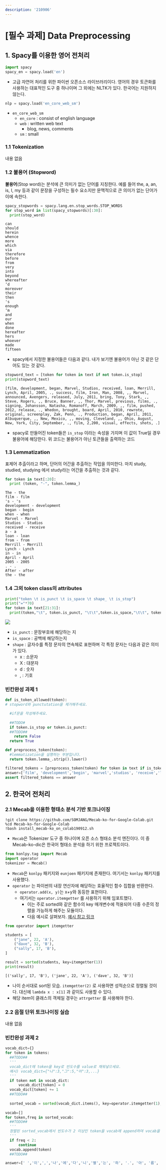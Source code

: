 ```yaml
---
description: '210906'
---
```


# \[필수 과제\] Data Preprocessing

## 1. Spacy를 이용한 영어 전처리

```python
import spacy
spacy_en = spacy.load('en')
```

* 고급 자연어 처리를 위한 파이썬 오픈소스 라이브러리이다. 영어의 경우 토큰화를 사용하는 대표적인 도구 중 하나이며 그 외에는 NLTK가 있다. 한국어는 지원하지 않는다.

```python
nlp = spacy.load('en_core_web_sm')
```

* `en_core_web_sm`
  * `en_core` :  consist of english language
  * `web` : written web text
    * blog, news, comments
  * `sm` : small

### 1.1 Tokenization

내용 없음



### 1.2 불용어 \(Stopword\)

**불용어**\(Stop word\)는 분석에 큰 의미가 없는 단어를 지칭한다. 예를 들어 the, a, an, is, I, my 등과 같이 문장을 구성하는 필수 요소지만 문맥적으로 큰 의미가 없는 단어가 이에 속한다.

```python
spacy_stopwords = spacy.lang.en.stop_words.STOP_WORDS
for stop_word in list(spacy_stopwords)[:30]:
  print(stop_word)
```

```text
can
should
herein
whence
more
which
via
therefore
before
from
very
into
beyond
whereafter
‘d
moreover
their
then
's
enough
‘m
and
our
when
done
hereafter
hers
whoever
made
fifteen
```

* spacy에서 지정한 불용어들은 다음과 같다. 내가 보기엔 불용어가 아닌 것 같은 단어도 있는 것 같다.

```python
stopword_text = [token for token in text if not token.is_stop]
print(stopword_text)
```

```text
[film, development, began, Marvel, Studios, received, loan, Merrill, Lynch, April, 2005, ., success, film, Iron, Man, 2008, ,, Marvel, announced, Avengers, released, July, 2011, bring, Tony, Stark, ,, Steve, Rogers, ,, Bruce, Banner, ,, Thor, Marvel, previous, films, ., signing, Johansson, Natasha, Romanoff, March, 2009, ,, film, pushed, 2012, release, ., Whedon, brought, board, April, 2010, rewrote, original, screenplay, Zak, Penn, ., Production, began, April, 2011, Albuquerque, ,, New, Mexico, ,, moving, Cleveland, ,, Ohio, August, New, York, City, September, ., film, 2,200, visual, effects, shots, .]
```

* spacy로 만들어진 token들은 `is_stop` 이라는 속성을 가지며 이 값이 True일 경우 불용어에 해당한다. 위 코드는 불용어가 아닌 토큰들을 출력하는 코드

### 1.3 Lemmatization

표제어 추출이라고 하며, 단어의 어간을 추출하는 작업을 의미한다. 마치 study, studied, studying 에서 study라는 어간을 추출하는 것과 같다.

```python
for token in text[:20]:
  print (token, "-", token.lemma_)
```

```text
The - the
film - film
's - 's
development - development
began - begin
when - when
Marvel - Marvel
Studios - Studios
received - receive
a - a
loan - loan
from - from
Merrill - Merrill
Lynch - Lynch
in - in
April - April
2005 - 2005
. - .
After - after
the - the
```

### 1.4 그외 token class의 attributes

```python
print("token \t is_punct \t is_space \t shape_ \t is_stop")
print("="*70)
for token in text[21:31]:
  print(token,"\t", token.is_punct, "\t\t",token.is_space,"\t\t", token.shape_, "\t\t",token.is_stop)
```

![](../../../.gitbook/assets/image%20%281065%29.png)

* `is_punct` : 문장부호에 해당하는 지
* `is_space` : 공백에 해당하는지
* `shape` : 글자수를 특정 문자의 연속체로 표현하며 각 특정 문자는 다음과 같은 의미가 있다.
  * x : 소문자
  * X : 대문자
  * d : 숫자
  * , : 기호



### 빈칸완성 과제 1

```python
def is_token_allowed(token):
# stopword와 punctutation을 제거해주세요.

  #if문을 작성해주세요.
  
  ##TODO#
  if token.is_stop or token.is_punct:
  ##TODO##
    return False
  return True

def preprocess_token(token):
  #lemmatization을 실행하는 부분입니다. 
  return token.lemma_.strip().lower()

filtered_tokens = [preprocess_token(token) for token in text if is_token_allowed(token)]
answer=['film', 'development','begin', 'marvel','studios', 'receive','loan', 'merrill','lynch', 'april','2005', 'success','film', 'iron','man', '2008','marvel','announce', 'avengers','release', 'july','2011', 'bring','tony', 'stark','steve', 'rogers','bruce', 'banner','thor', 'marvel','previous', 'film','signing', 'johansson','natasha','romanoff','march','2009','film','push','2012','release','whedon','bring','board','april','2010','rewrote','original','screenplay','zak','penn','production','begin','april','2011','albuquerque','new','mexico','move','cleveland','ohio','august','new','york','city','september','film','2,200','visual','effect','shot']
assert filtered_tokens == answer
```



## 2. 한국어 전처리

### 2.1 Mecab을 이용한 형태소 분석 기반 토크나이징

```text
!git clone https://github.com/SOMJANG/Mecab-ko-for-Google-Colab.git
%cd Mecab-ko-for-Google-Colab
!bash install_mecab-ko_on_colab190912.sh
```

* `Mecab`은 Tokenizer 도구 중 하나이며 오픈 소스 형태소 분석 엔진이다. 이 중 Mecab-ko-dic은 한국어 형태소 분석을 하기 위한 프로젝트이다.

```python
from konlpy.tag import Mecab
import operator
tokenizer = Mecab()
```

* `Mecab`은 `konlpy` 패키지와 `eunjoen` 패키지에 존재한다. 여기서는 `konlpy` 패키지를 사용했다.
* `operator` 는 파이썬의 내장 연산자에 해당하는 효율적인 함수 집합을 반환한다.
  * `operator.add(x, y)`는 x+y와 동등한 표현이다.
  * 여기서는 `operator.itemgetter` 를 사용하기 위해 임포트했다.
    * 이는 주로 sorted와 같은 함수의 key 매개변수에 적용되어 다중 수준의 정렬을 가능하게 해주는 모듈이다.
    * 다음 예시로 살펴보자. [예시 참고 링크](https://wikidocs.net/109327)

```python
from operator import itemgetter

students = [
    ("jane", 22, 'A'),
    ("dave", 32, 'B'),
    ("sally", 17, 'B'),
]

result = sorted(students, key=itemgetter(1))
print(result)
```

```text
[('sally', 17, 'B'), ('jane', 22, 'A'), ('dave', 32, 'B')]
```

* 나이 순서대로 sort된 모습. `itemgetter(2)` 로 사용하면 성적순으로 정렬될 것이다. 대신에 `lambda x : x[1]` 과 같이도 사용할 수 있다.
* 해당 item이 클래스의 객체일 경우는 `attrgetter` 를 사용해야 한다.



### 2.2 음절 단위 토크나이징 실습

내용 없음



### 빈칸완성 과제 2

```python
vocab_dict={}
for token in tokens:
  ##TODO##
  '''
  vocab_dict에 token을 key로 빈도수를 value로 채워넣으세요.
  예시) vocab_dict={"나":3,"그":5,"어":3,...}
  '''
  if token not in vocab_dict:
      vocab_dict[token] = 0
  vocab_dict[token] += 1
  ##TODO##
  
  sorted_vocab = sorted(vocab_dict.items(), key=operator.itemgetter(1),reverse=True)
  
vocab=[]
for token,freq in sorted_vocab:
  ##TODO##
  '''
  정렬된 sorted_vocab에서 빈도수가 2 이상인 token을 vocab에 append하여 vocab을 완성시키세요.
  '''
  if freq < 2:
      continue
  vocab.append(token)
  ##TODO##

answer=[' ','이',',','나','에','다','니','별','는', '하', '.', '아', '름', '을', '의', '과', '가', '은', '어', '지', '들', '리', '무', '머', '도', '까', '닭', '내', '러', '계', '습', '듯', '새', '랑', '시', "'", '멀', '그', '고', '위', '자', '로', '있', '속', '둘', '겨', '오', '요', '밤', '입', '사', '쓸', '경', '님', '운', '한', '마', '디', '불', '봅', '소', '런', '벌', '써', '기', '노', '스', '라', '너', '인', '워', '언', '덕']
```

